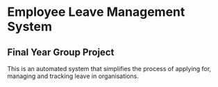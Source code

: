 # Employee Leave Management System
## Final Year Group Project

This is an automated system that simplifies the process of applying for, managing and tracking leave in organisations.

